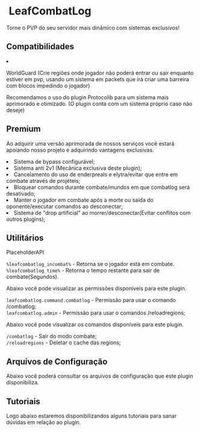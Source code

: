 # ️ LeafCombatLog
<secondary-label ref="premium"/>

<p>Torne o PVP do seu servidor mais dinâmico com sistemas exclusivos!</p>

## Compatibilidades

<list>
    <li>
        <p>WorldGuard (Crie regiões onde jogador não poderá entrar ou sair enquanto estiver em pvp, usando um sistema em packets que irá criar uma barreira com blocos impedindo o jogador)</p>
    </li>
</list>

<tip>
    Recomendamos o uso do plugin Protocolib para um sistema mais aprimorado e otimizado.
    (O plugin conta com um sistema próprio caso não deseje)
</tip>

## Premium

<p>Ao adquirir uma versão aprimorada de nossos serviços você estará apoiando nosso projeto e adquirindo vantagens exclusivas.</p>

<procedure title="Quais sãos as vantagens?">
    <list>
        <li>
            Sistema de bypass configurável;
        </li>
        <li>
            Sistema anti 2v1 (Mecânica exclusiva deste plugin);
        </li>
        <li>
            Cancelamento do uso de enderpreals e elytra/evitar que entre em combate através de projéteis;
        </li>
        <li>
            Bloquear comandos durante combate/mundos em que combatlog será desativado;
        </li>
        <li>
            Manter o jogador em combate após a morte ou saída do oponente/executar comandos ao desconectar;
        </li>
        <li>
            Sistema de "drop artificial" ao morrer/desconectar(Evitar conflitos com outros plugins);
        </li>
    </list>
</procedure>

## Utilitários

<tabs>
    <tab title="Placeholders">
        <procedure title="Placeholders">
            <p><control>PlaceholderAPI</control></p>
            <p>
                <code>%leafcombatlog_incombat%</code> - Retorna se o jogador está em combate.
                <br><code>%leafcombatlog_time%</code> - Retorna o tempo restante para sair de combate(Segundos).
            </p>
        </procedure>
    </tab>
    <tab title="Permissões">
        <procedure title="Permissões">
            <p>Abaixo você pode visualizar as permissões disponíveis para este plugin.</p>
            <p>
                <code>leafcombatlog.command.combatlog</code> - Permissão para usar o comando /combatlog;
                <br><code>leafcombatlog.admin</code> - Permissão para usar o comandos /reloadregions;
            </p>
        </procedure>
    </tab>
    <tab title="Comandos">
        <procedure title="Comandos">
            <p>Abaixo você pode visualizar os comandos disponíveis para este plugin.</p>
            <p>
                <code>/combatlog</code> - Sair do modo combate;
                <br><code>/reloadregions</code> - Deletar o cache das regions;
            </p>
        </procedure>
    </tab>
</tabs>

## Arquivos de Configuração

<p>Abaixo você poderá consultar os arquivos de configuração que este plugin disponibiliza.</p>

<include from="arquivos-combatlog.md" element-id="arquivos-combatlog"></include>

## Tutoriais
<secondary-label ref="breve"/>

<p>Logo abaixo estaremos disponibilizandos alguns tutoriais para sanar dúvidas em relação ao plugin.</p>

<seealso title="Veja mais sobre">
    <category ref="wrs">
        <a href="dependências-utilitários.md"/>
        <a href="versões-premium.md"/>
        <a href="criação-items.md"/>
        <a href="conditions.md"/>
    </category>
</seealso>

